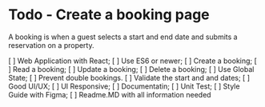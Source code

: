 # Todo - Create a booking page
A booking is when a guest selects a start and end date and submits a reservation on a property.

[ ] Web Application with React;
[ ] Use ES6 or newer;
[ ] Create a booking;
[ ] Read a booking;
[ ] Update a booking;
[ ] Delete a booking;
[ ] Use Global State;
[ ] Prevent double bookings.
[ ] Validate the start and and dates;
[ ] Good UI/UX;
[ ] UI Responsive;
[ ] Documentatin;
[ ] Unit Test;
[ ] Style Guide with Figma;
[ ] Readme.MD with all information needed